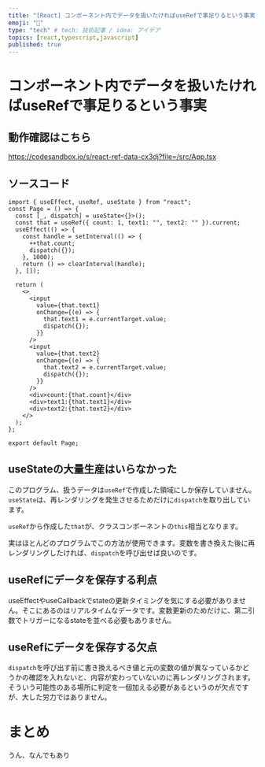 ```yaml
---
title: "[React] コンポーネント内でデータを扱いたければuseRefで事足りるという事実"
emoji: "👻"
type: "tech" # tech: 技術記事 / idea: アイデア
topics: [react,typescript,javascript]
published: true
---
```


# コンポーネント内でデータを扱いたければuseRefで事足りるという事実

## 動作確認はこちら

https://codesandbox.io/s/react-ref-data-cx3dj?file=/src/App.tsx

## ソースコード

```tsx
import { useEffect, useRef, useState } from "react";
const Page = () => {
  const [_, dispatch] = useState<{}>();
  const that = useRef({ count: 1, text1: "", text2: "" }).current;
  useEffect(() => {
    const handle = setInterval(() => {
      ++that.count;
      dispatch({});
    }, 1000);
    return () => clearInterval(handle);
  }, []);

  return (
    <>
      <input
        value={that.text1}
        onChange={(e) => {
          that.text1 = e.currentTarget.value;
          dispatch({});
        }}
      />
      <input
        value={that.text2}
        onChange={(e) => {
          that.text2 = e.currentTarget.value;
          dispatch({});
        }}
      />
      <div>count:{that.count}</div>
      <div>text1:{that.text1}</div>
      <div>text2:{that.text2}</div>
    </>
  );
};

export default Page;
```

## useStateの大量生産はいらなかった

このプログラム、扱うデータは`useRef`で作成した領域にしか保存していません。`useState`は、再レンダリングを発生させるためだけに`dispatch`を取り出しています。

`useRef`から作成した`that`が、クラスコンポーネントの`this`相当となります。

実はほとんどのプログラムでこの方法が使用できます。変数を書き換えた後に再レンダリングしたければ、`dispatch`を呼び出せば良いのです。

## useRefにデータを保存する利点

useEffectやuseCallbackでstateの更新タイミングを気にする必要がありません。そこにあるのはリアルタイムなデータです。変数更新のためだけに、第二引数でトリガーになるstateを並べる必要もありません。

## useRefにデータを保存する欠点

`dispatch`を呼び出す前に書き換えるべき値と元の変数の値が異なっているかどうかの確認を入れないと、内容が変わっていないのに再レンダリングされます。そういう可能性のある場所に判定を一個加える必要があるというのが欠点ですが、大した労力ではありません。


# まとめ

うん、なんでもあり
